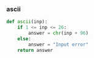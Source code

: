 ### ascii

```.py
def ascii(inp):
    if 1 <= inp <= 26:
        answer = chr(inp + 96)
    else:
        answer = "Input error"
    return answer
```

![]()
